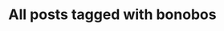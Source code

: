 ---
layout: tag
title: "All posts tagged with bonobos"
permalink: /weblog/tags/bonobos/
taxonomy: bonobos
---